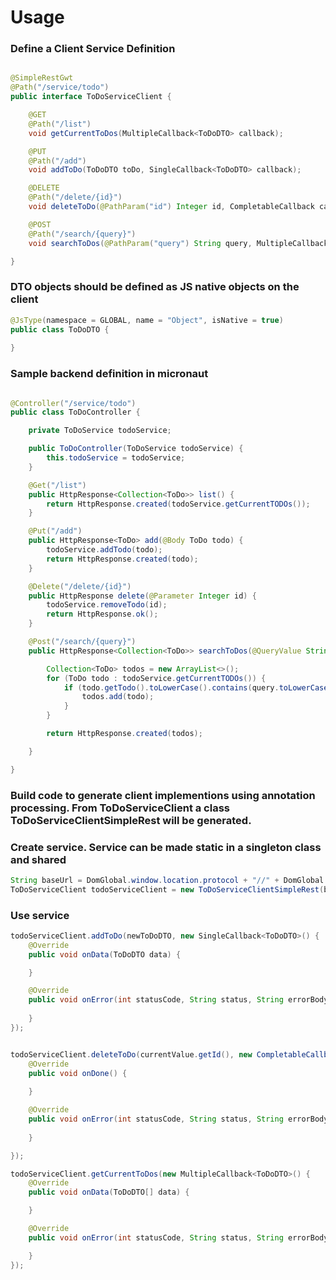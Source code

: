 
# Usage

### Define a Client Service Definition
```java

@SimpleRestGwt
@Path("/service/todo")
public interface ToDoServiceClient {

	@GET
	@Path("/list")
	void getCurrentToDos(MultipleCallback<ToDoDTO> callback);

	@PUT
	@Path("/add")
	void addToDo(ToDoDTO toDo, SingleCallback<ToDoDTO> callback);

	@DELETE
	@Path("/delete/{id}")
	void deleteToDo(@PathParam("id") Integer id, CompletableCallback callback);

	@POST
	@Path("/search/{query}")
	void searchToDos(@PathParam("query") String query, MultipleCallback<ToDoDTO> callback);

}
```

### DTO objects should be defined as JS native objects on the client
```java
@JsType(namespace = GLOBAL, name = "Object", isNative = true)
public class ToDoDTO {
	
}
```


### Sample backend definition in micronaut
```java

@Controller("/service/todo")
public class ToDoController {

	private ToDoService todoService;

	public ToDoController(ToDoService todoService) {
		this.todoService = todoService;
	}

	@Get("/list")
	public HttpResponse<Collection<ToDo>> list() {
		return HttpResponse.created(todoService.getCurrentTODOs());
	}

	@Put("/add")
	public HttpResponse<ToDo> add(@Body ToDo todo) {
		todoService.addTodo(todo);
		return HttpResponse.created(todo);
	}

	@Delete("/delete/{id}")
	public HttpResponse delete(@Parameter Integer id) {
		todoService.removeTodo(id);
		return HttpResponse.ok();
	}

	@Post("/search/{query}")
	public HttpResponse<Collection<ToDo>> searchToDos(@QueryValue String query) {

		Collection<ToDo> todos = new ArrayList<>();
		for (ToDo todo : todoService.getCurrentTODOs()) {
			if (todo.getTodo().toLowerCase().contains(query.toLowerCase())) {
				todos.add(todo);
			}
		}

		return HttpResponse.created(todos);

	}

}
```

### Build code to generate client implementions using annotation processing.   From ToDoServiceClient a class ToDoServiceClientSimpleRest will be generated.

### Create service.  Service can be made static in a singleton class and shared
```java
String baseUrl = DomGlobal.window.location.protocol + "//" + DomGlobal.window.location.host;
ToDoServiceClient todoServiceClient = new ToDoServiceClientSimpleRest(baseUrl);
```

### Use service
```java
todoServiceClient.addToDo(newToDoDTO, new SingleCallback<ToDoDTO>() {
	@Override
	public void onData(ToDoDTO data) {

	}

	@Override
	public void onError(int statusCode, String status, String errorBody) {
	
	}
});


todoServiceClient.deleteToDo(currentValue.getId(), new CompletableCallback() {
	@Override
	public void onDone() {
	
	}

	@Override
	public void onError(int statusCode, String status, String errorBody) {
					
	}

});

todoServiceClient.getCurrentToDos(new MultipleCallback<ToDoDTO>() {
	@Override
	public void onData(ToDoDTO[] data) {

	}

	@Override 
	public void onError(int statusCode, String status, String errorBody) {

	}
});

```






